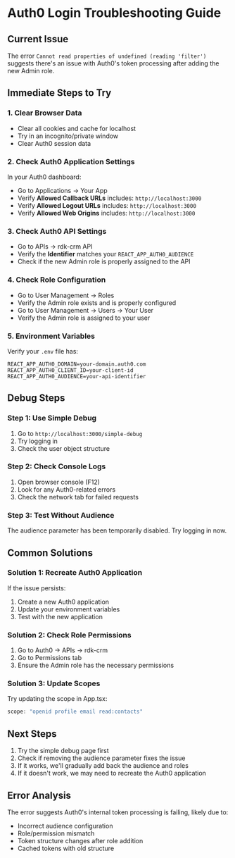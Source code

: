 # Auth0 Login Troubleshooting Guide

## Current Issue
The error `Cannot read properties of undefined (reading 'filter')` suggests there's an issue with Auth0's token processing after adding the new Admin role.

## Immediate Steps to Try

### 1. **Clear Browser Data**
- Clear all cookies and cache for localhost
- Try in an incognito/private window
- Clear Auth0 session data

### 2. **Check Auth0 Application Settings**
In your Auth0 dashboard:
- Go to Applications → Your App
- Verify **Allowed Callback URLs** includes: `http://localhost:3000`
- Verify **Allowed Logout URLs** includes: `http://localhost:3000`
- Verify **Allowed Web Origins** includes: `http://localhost:3000`

### 3. **Check Auth0 API Settings**
- Go to APIs → rdk-crm API
- Verify the **Identifier** matches your `REACT_APP_AUTH0_AUDIENCE`
- Check if the new Admin role is properly assigned to the API

### 4. **Check Role Configuration**
- Go to User Management → Roles
- Verify the Admin role exists and is properly configured
- Go to User Management → Users → Your User
- Verify the Admin role is assigned to your user

### 5. **Environment Variables**
Verify your `.env` file has:
```
REACT_APP_AUTH0_DOMAIN=your-domain.auth0.com
REACT_APP_AUTH0_CLIENT_ID=your-client-id
REACT_APP_AUTH0_AUDIENCE=your-api-identifier
```

## Debug Steps

### Step 1: Use Simple Debug
1. Go to `http://localhost:3000/simple-debug`
2. Try logging in
3. Check the user object structure

### Step 2: Check Console Logs
1. Open browser console (F12)
2. Look for any Auth0-related errors
3. Check the network tab for failed requests

### Step 3: Test Without Audience
The audience parameter has been temporarily disabled. Try logging in now.

## Common Solutions

### Solution 1: Recreate Auth0 Application
If the issue persists:
1. Create a new Auth0 application
2. Update your environment variables
3. Test with the new application

### Solution 2: Check Role Permissions
1. Go to Auth0 → APIs → rdk-crm
2. Go to Permissions tab
3. Ensure the Admin role has the necessary permissions

### Solution 3: Update Scopes
Try updating the scope in App.tsx:
```javascript
scope: "openid profile email read:contacts"
```

## Next Steps
1. Try the simple debug page first
2. Check if removing the audience parameter fixes the issue
3. If it works, we'll gradually add back the audience and roles
4. If it doesn't work, we may need to recreate the Auth0 application

## Error Analysis
The error suggests Auth0's internal token processing is failing, likely due to:
- Incorrect audience configuration
- Role/permission mismatch
- Token structure changes after role addition
- Cached tokens with old structure 